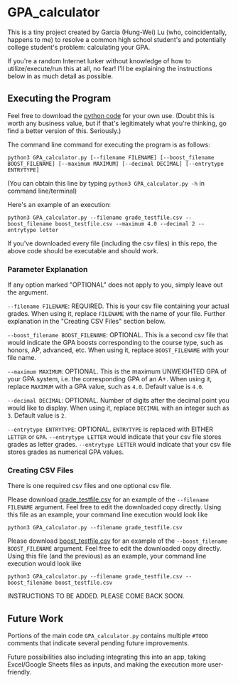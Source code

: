 # GPA_calculator
This is a tiny project created by Garcia (Hung-Wei) Lu (who, coincidentally, happens to me) to resolve a common high school student's and potentially college student's problem: calculating your GPA.

If you're a random Internet lurker without knowledge of how to utilize/execute/run this at all, no fear! I'll be explaining the instructions below in as much detail as possible.

## Executing the Program
Feel free to download the [python code](https://github.com/gargargargar/GPA_calculator/blob/master/GPA_calculator.py) for your own use. (Doubt this is worth any business value, but if that's legitimately what you're thinking, go find a better version of this. Seriously.)

The command line command for executing the program is as follows:
```
python3 GPA_calculator.py [--filename FILENAME] [--boost_filename BOOST_FILENAME] [--maximum MAXIMUM] [--decimal DECIMAL] [--entrytype ENTRYTYPE]
```
(You can obtain this line by typing `python3 GPA_calculator.py -h` in command line/terminal)

Here's an example of an execution:
```
python3 GPA_calculator.py --filename grade_testfile.csv --boost_filename boost_testfile.csv --maximum 4.0 --decimal 2 --entrytype letter
```

If you've downloaded every file (including the csv files) in this repo, the above code should be executable and should work.


### Parameter Explanation

If any option marked "OPTIONAL" does not apply to you, simply leave out the argument.

`--filename FILENAME`: REQUIRED. This is your csv file containing your actual grades. When using it, replace `FILENAME` with the name of your file. Further explanation in the "Creating CSV Files" section below.

`--boost_filename BOOST_FILENAME`: OPTIONAL. This is a second csv file that would indicate the GPA boosts corresponding to the course type, such as honors, AP, advanced, etc. When using it, replace `BOOST_FILENAME` with your file name.

`--maximum MAXIMUM`: OPTIONAL. This is the maximum UNWEIGHTED GPA of your GPA system, i.e. the corresponding GPA of an A+. When using it, replace `MAXIMUM` with a GPA value, such as `4.0`. Default value is `4.0`.

`--decimal DECIMAL`: OPTIONAL. Number of digits after the decimal point you would like to display. When using it, replace `DECIMAL` with an integer such as `3`. Default value is `2`.

`--entrytype ENTRYTYPE`: OPTIONAL. `ENTRYTYPE` is replaced with EITHER `LETTER` or `GPA`. `--entrytype LETTER` would indicate that your csv file stores grades as letter grades. `--entrytype LETTER` would indicate that your csv file stores grades as numerical GPA values.

### Creating CSV Files
There is one required csv files and one optional csv file.

Please download [grade_testfile.csv](https://github.com/gargargargar/GPA_calculator/blob/master/grade_testfile.csv) for an example of the `--filename FILENAME` argument. Feel free to edit the downloaded copy directly. Using this file as an example, your command line execution would look like
```
python3 GPA_calculator.py --filename grade_testfile.csv
```

Please download [boost_testfile.csv](https://github.com/gargargargar/GPA_calculator/blob/master/boost_testfile.csv) for an example of the `--boost_filename BOOST_FILENAME` argument. Feel free to edit the downloaded copy directly. Using this file (and the previous) as an example, your command line execution would look like
```
python3 GPA_calculator.py --filename grade_testfile.csv --boost_filename boost_testfile.csv
```

INSTRUCTIONS TO BE ADDED. PLEASE COME BACK SOON.

## Future Work
Portions of the main code `GPA_calculator.py` contains multiple `#TODO` comments that indicate several pending future improvements.

Future possibilities also including integrating this into an app, taking Excel/Google Sheets files as inputs, and making the execution more user-friendly.
